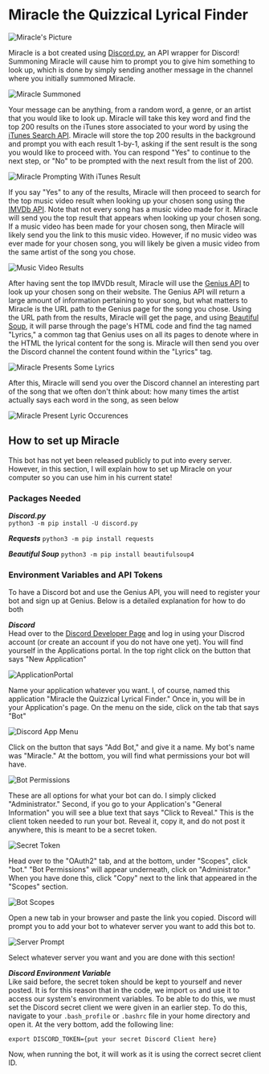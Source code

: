 # Miracle the Quizzical Lyrical Finder 

![Miracle's Picture](/images/MiraclePicture.png)

Miracle is a bot created using [Discord.py](https://discordpy.readthedocs.io/en/latest/), an API wrapper for Discord! Summoning Miracle will cause him to prompt you to give him something to look up, which is done by simply sending another message in the channel where you initially summoned Miracle.

![Miracle Summoned](/images/MiracleSummoned.png)

Your message can be anything, from a random word, a genre, or an artist that you would like to look up. Miracle will take this key word and find the top 200 results on the iTunes store associated to your word by using the [iTunes Search API](https://affiliate.itunes.apple.com/resources/documentation/itunes-store-web-service-search-api/). Miracle will store the top 200 results in the background and prompt you with each result 1-by-1, asking if the sent result is the song you would like to proceed with. You can respond "Yes" to continue to the next step, or "No" to be prompted with the next result from the list of 200.   

![Miracle Prompting With iTunes Result](/images/iTunesPrompt.png)

If you say "Yes" to any of the results, Miracle will then proceed to search for the top music video result when looking up your chosen song using the [IMVDb API](https://imvdb.com/developers/api). Note that not every song has a music video made for it. Miracle will send you the top result that appears when looking up your chosen song. If a music video has been made for your chosen song, then Miracle will likely send you the link to this music video. However, if no music video was ever made for your chosen song, you will likely be given a music video from the same artist of the song you chose. 

![Music Video Results](/images/MiracleMusicVideo.png)

After having sent the top IMVDb result, Miracle will use the [Genius API](https://docs.genius.com/) to look up your chosen song on their website. The Genius API will return a large amount of information pertaining to your song, but what matters to Miracle is the URL path to the Genius page for the song you chose. Using the URL path from the results, Miracle will get the page, and using [Beautiful Soup](https://www.crummy.com/software/BeautifulSoup/bs4/doc/), it will parse through the page's HTML code and find the tag named "Lyrics," a common tag that Genius uses on all its pages to denote where in the HTML the lyrical content for the song is. Miracle will then send you over the Discord channel the content found within the "Lyrics" tag. 

![Miracle Presents Some Lyrics](/images/MiracleLyrics.png)

After this, Miracle will send you over the Discord channel an interesting part of the song that we often don't think about: how many times the artist actually says each word in the song, as seen below

![Miracle Present Lyric Occurences](/images/LyricOccurences.png)


## How to set up Miracle
This bot has not yet been released publicly to put into every server. However, in this section, I will explain how to set up Miracle on your computer so you can use him in his current state!

### Packages Needed
***Discord.py***  
`python3 -m pip install -U discord.py`

***Requests***
`python3 -m pip install requests`

***Beautiful Soup***
`python3 -m pip install beautifulsoup4`

### Environment Variables and API Tokens  
To have a Discord bot and use the Genius API, you will need to register your bot and sign up at Genius. Below is a detailed explanation for how to do both  

***Discord***  
Head over to the [Discord Developer Page](https://discord.com/login?redirect_to=%2Fdevelopers%2Fapplications) and log in using your Discrod account (or create an account if you do not have one yet). You will find yourself in the Applications portal. In the top right click on the button that says "New Application" 

![ApplicationPortal](/images/ApplicationPortal.png)

Name your application whatever you want. I, of course, named this application "Miracle the Quizzical Lyrical Finder." Once in, you will be in your Application's page. On the menu on the side, click on the tab that says "Bot"

![Discord App Menu](/images/DiscordMenu.png)

Click on the button that says "Add Bot," and give it a name. My bot's name was "Miracle." At the bottom, you will find what permissions your bot will have. 

![Bot Permissions](/images/botpermissions.png)

These are all options for what your bot can do. I simply clicked "Administrator." Second, if you go to your Application's "General Information" you will see a blue text that says "Click to Reveal." This is the client token needed to run your bot. Reveal it, copy it, and do not post it anywhere, this is meant to be a secret token. 

![Secret Token](/images/secrettoken.png)

Head over to the "OAuth2" tab, and at the bottom, under "Scopes", click "bot." "Bot Permissions" will appear underneath, click on "Administrator." When you have done this, click "Copy" next to the link that appeared in the "Scopes" section.

![Bot Scopes](/images/botscopes.png)

Open a new tab in your browser and paste the link you copied. Discord will prompt you to add your bot to whatever server you want to add this bot to.

![Server Prompt](/images/serverprompt.png)

Select whatever server you want and you are done with this section!

***Discord Environment Variable***  
Like said before, the secret token should be kept to yourself and never posted. It is for this reason that in the code, we import `os` and use it to access our system's environment variables. To be able to do this, we must set the Discord secret client we were given in an earlier step. To do this, navigate to your `.bash_profile` or `.bashrc` file in your home directory and open it. At the very bottom, add the following line:  

`export DISCORD_TOKEN={put your secret Discord Client here}`

Now, when running the bot, it will work as it is using the correct secret client ID. 
